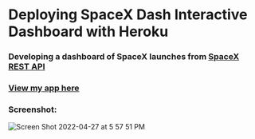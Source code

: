 # **Deploying SpaceX Dash Interactive Dashboard with Heroku**

### Developing a dashboard of SpaceX launches from [SpaceX REST API](https://github.com/r-spacex/SpaceX-API)

### [View my app here](https://space-dash-app.herokuapp.com/)

### Screenshot: 

![Screen Shot 2022-04-27 at 5 57 51 PM](https://user-images.githubusercontent.com/64438820/165638060-360820c4-07af-4530-b067-b16dc18021c0.png)

